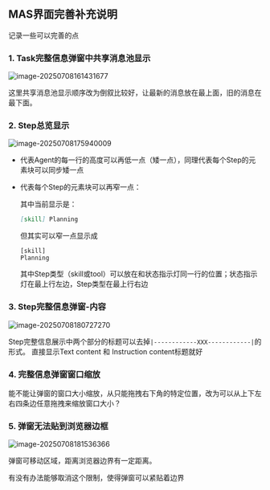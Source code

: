 ## MAS界面完善补充说明

记录一些可以完善的点



### 1. Task完整信息弹窗中共享消息池显示

![image-20250708161431677](/C:/Users/20212/AppData/Roaming/Typora/typora-user-images/image-20250708161431677.png)

这里共享消息池显示顺序改为倒叙比较好，让最新的消息放在最上面，旧的消息在最下面。



### 2. Step总览显示

![image-20250708175940009](/C:/Users/20212/AppData/Roaming/Typora/typora-user-images/image-20250708175940009.png)

- 代表Agent的每一行的高度可以再低一点（矮一点），同理代表每个Step的元素块可以同步矮一点

- 代表每个Step的元素块可以再窄一点：

  其中当前显示是：

  ```markdown
  [skill] Planning
  ```

  但其实可以窄一点显示成

  ```
  [skill]
  Planning
  ```

  其中Step类型（skill或tool）可以放在和状态指示灯同一行的位置；状态指示灯在最上行左边，Step类型在最上行右边



### 3. Step完整信息弹窗-内容

![image-20250708180727270](/C:/Users/20212/AppData/Roaming/Typora/typora-user-images/image-20250708180727270.png)

Step完整信息展示中两个部分的标题可以去掉`|------------XXX------------|`的形式。
直接显示Text content 和 Instruction content标题就好



### 4. 完整信息弹窗窗口缩放

能不能让弹窗的窗口大小缩放，从只能拖拽右下角的特定位置，改为可以从上下左右四条边任意拖拽来缩放窗口大小？





### 5. 弹窗无法贴到浏览器边框

![image-20250708181536366](/C:/Users/20212/AppData/Roaming/Typora/typora-user-images/image-20250708181536366.png)

弹窗可移动区域，距离浏览器边界有一定距离。

有没有办法能够取消这个限制，使得弹窗可以紧贴着边界
